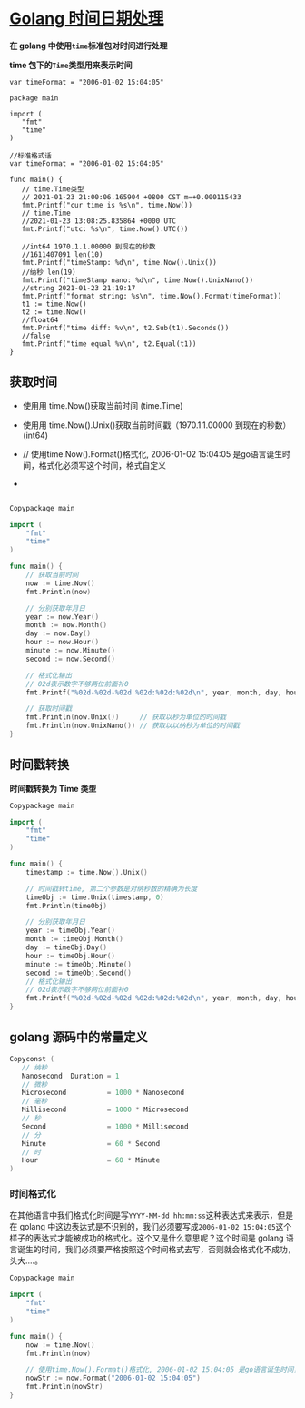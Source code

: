 # [Golang 时间日期处理](http://docscn.studygolang.com/pkg/time/)

**在 golang 中使用`time`标准包对时间进行处理**

**time 包下的`Time`类型用来表示时间**

```
var timeFormat = "2006-01-02 15:04:05"
```



```
package main

import (
   "fmt"
   "time"
)

//标准格式话
var timeFormat = "2006-01-02 15:04:05"

func main() {
   // time.Time类型
   // 2021-01-23 21:00:06.165904 +0800 CST m=+0.000115433
   fmt.Printf("cur time is %s\n", time.Now())
   // time.Time
   //2021-01-23 13:08:25.835864 +0000 UTC
   fmt.Printf("utc: %s\n", time.Now().UTC())

   //int64 1970.1.1.00000 到现在的秒数
   //1611407091 len(10)
   fmt.Printf("timeStamp: %d\n", time.Now().Unix())
   //纳秒 len(19)
   fmt.Printf("timeStamp nano: %d\n", time.Now().UnixNano())
   //string 2021-01-23 21:19:17
   fmt.Printf("format string: %s\n", time.Now().Format(timeFormat))
   t1 := time.Now()
   t2 := time.Now()
   //float64
   fmt.Printf("time diff: %v\n", t2.Sub(t1).Seconds())
   //false
   fmt.Printf("time equal %v\n", t2.Equal(t1))
}
```

## 获取时间

- 使用用 time.Now()获取当前时间 (time.Time)

- 使用用 time.Now().Unix()获取当前时间戳（1970.1.1.00000 到现在的秒数）(int64)

- // 使用time.Now().Format()格式化, 2006-01-02 15:04:05 是go语言诞生时间，格式化必须写这个时间，格式自定义

- 

  ``` 
  
  ```

```go
Copypackage main

import (
	"fmt"
	"time"
)

func main() {
	// 获取当前时间
	now := time.Now()
	fmt.Println(now)

	// 分别获取年月日
	year := now.Year()
	month := now.Month()
	day := now.Day()
	hour := now.Hour()
	minute := now.Minute()
    second := now.Second()

	// 格式化输出
	// 02d表示数字不够两位前面补0
	fmt.Printf("%02d-%02d-%02d %02d:%02d:%02d\n", year, month, day, hour, minute, second)

	// 获取时间戳
	fmt.Println(now.Unix())		// 获取以秒为单位的时间戳
	fmt.Println(now.UnixNano())	// 获取以以纳秒为单位的时间戳
}
```

## 时间戳转换

**时间戳转换为 Time 类型**

```go
Copypackage main

import (
	"fmt"
	"time"
)

func main() {
	timestamp := time.Now().Unix()

	// 时间戳转time, 第二个参数是对纳秒数的精确为长度
	timeObj := time.Unix(timestamp, 0)
	fmt.Println(timeObj)

	// 分别获取年月日
	year := timeObj.Year()
	month := timeObj.Month()
	day := timeObj.Day()
	hour := timeObj.Hour()
	minute := timeObj.Minute()
	second := timeObj.Second()
	// 格式化输出
	// 02d表示数字不够两位前面补0
	fmt.Printf("%02d-%02d-%02d %02d:%02d:%02d\n", year, month, day, hour, minute, second)
}
```

## golang 源码中的常量定义

```go
Copyconst (
   // 纳秒
   Nanosecond  Duration = 1
   // 微秒
   Microsecond          = 1000 * Nanosecond
   // 毫秒
   Millisecond          = 1000 * Microsecond
   // 秒
   Second               = 1000 * Millisecond
   // 分
   Minute               = 60 * Second
   // 时
   Hour                 = 60 * Minute
)
```

### 时间格式化

在其他语言中我们格式化时间是写`YYYY-MM-dd hh:mm:ss`这种表达式来表示，但是在 golang 中这边表达式是不识别的，我们必须要写成`2006-01-02 15:04:05`这个样子的表达式才能被成功的格式化。这个又是什么意思呢？这个时间是 golang 语言诞生的时间，我们必须要严格按照这个时间格式去写，否则就会格式化不成功，头大....。

```go
Copypackage main

import (
	"fmt"
	"time"
)

func main() {
	now := time.Now()
	fmt.Println(now)

	// 使用time.Now().Format()格式化, 2006-01-02 15:04:05 是go语言诞生时间，格式化必须写这个时间，格式自定义
	nowStr := now.Format("2006-01-02 15:04:05")
	fmt.Println(nowStr)
}
```